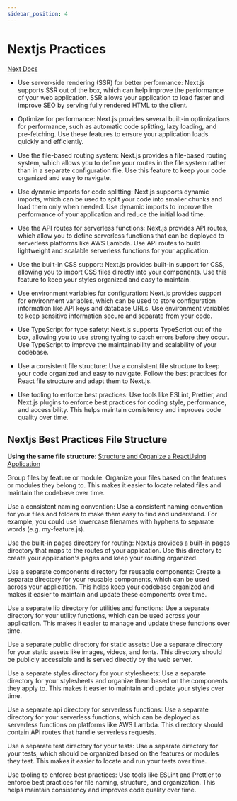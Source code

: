 ```yaml
---
sidebar_position: 4
---
```


# Nextjs Practices

[Next Docs](https://nextjs.org/docs/pages/api-reference)

- Use server-side rendering (SSR) for better performance: Next.js supports SSR out of the box, which can help improve the performance of your web application. SSR allows your application to load faster and improve SEO by serving fully rendered HTML to the client.

- Optimize for performance: Next.js provides several built-in optimizations for performance, such as automatic code splitting, lazy loading, and pre-fetching. Use these features to ensure your application loads quickly and efficiently.

- Use the file-based routing system: Next.js provides a file-based routing system, which allows you to define your routes in the file system rather than in a separate configuration file. Use this feature to keep your code organized and easy to navigate.

- Use dynamic imports for code splitting: Next.js supports dynamic imports, which can be used to split your code into smaller chunks and load them only when needed. Use dynamic imports to improve the performance of your application and reduce the initial load time.

- Use the API routes for serverless functions: Next.js provides API routes, which allow you to define serverless functions that can be deployed to serverless platforms like AWS Lambda. Use API routes to build lightweight and scalable serverless functions for your application.

- Use the built-in CSS support: Next.js provides built-in support for CSS, allowing you to import CSS files directly into your components. Use this feature to keep your styles organized and easy to maintain.

- Use environment variables for configuration: Next.js provides support for environment variables, which can be used to store configuration information like API keys and database URLs. Use environment variables to keep sensitive information secure and separate from your code.

- Use TypeScript for type safety: Next.js supports TypeScript out of the box, allowing you to use strong typing to catch errors before they occur. Use TypeScript to improve the maintainability and scalability of your codebase.

- Use a consistent file structure: Use a consistent file structure to keep your code organized and easy to navigate. Follow the best practices for React file structure and adapt them to Next.js.

- Use tooling to enforce best practices: Use tools like ESLint, Prettier, and Next.js plugins to enforce best practices for coding style, performance, and accessibility. This helps maintain consistency and improves code quality over time.

## Nextjs Best Practices File Structure

**Using the same file structure**: [Structure and Organize a ReactUsing Application](https://www.taniarascia.com/react-architecture-directory-structure/)

Group files by feature or module: Organize your files based on the features or modules they belong to. This makes it easier to locate related files and maintain the codebase over time.

Use a consistent naming convention: Use a consistent naming convention for your files and folders to make them easy to find and understand. For example, you could use lowercase filenames with hyphens to separate words (e.g. my-feature.js).

Use the built-in pages directory for routing: Next.js provides a built-in pages directory that maps to the routes of your application. Use this directory to create your application's pages and keep your routing organized.

Use a separate components directory for reusable components: Create a separate directory for your reusable components, which can be used across your application. This helps keep your codebase organized and makes it easier to maintain and update these components over time.

Use a separate lib directory for utilities and functions: Use a separate directory for your utility functions, which can be used across your application. This makes it easier to manage and update these functions over time.

Use a separate public directory for static assets: Use a separate directory for your static assets like images, videos, and fonts. This directory should be publicly accessible and is served directly by the web server.

Use a separate styles directory for your stylesheets: Use a separate directory for your stylesheets and organize them based on the components they apply to. This makes it easier to maintain and update your styles over time.

Use a separate api directory for serverless functions: Use a separate directory for your serverless functions, which can be deployed as serverless functions on platforms like AWS Lambda. This directory should contain API routes that handle serverless requests.

Use a separate test directory for your tests: Use a separate directory for your tests, which should be organized based on the features or modules they test. This makes it easier to locate and run your tests over time.

Use tooling to enforce best practices: Use tools like ESLint and Prettier to enforce best practices for file naming, structure, and organization. This helps maintain consistency and improves code quality over time.
